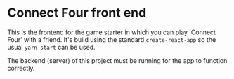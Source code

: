 # Connect Four front end

This is the frontend for the game starter in which you can play 'Connect Four' with a friend. It's build using the standard `create-react-app` so the usual `yarn start` can be used.

The backend (server) of this project must be running for the app to function correctly.
